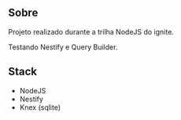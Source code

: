 ## Sobre
Projeto realizado durante a trilha NodeJS do ignite.

Testando Nestify e Query Builder.

## Stack
- NodeJS
- Nestify
- Knex (sqlite)
